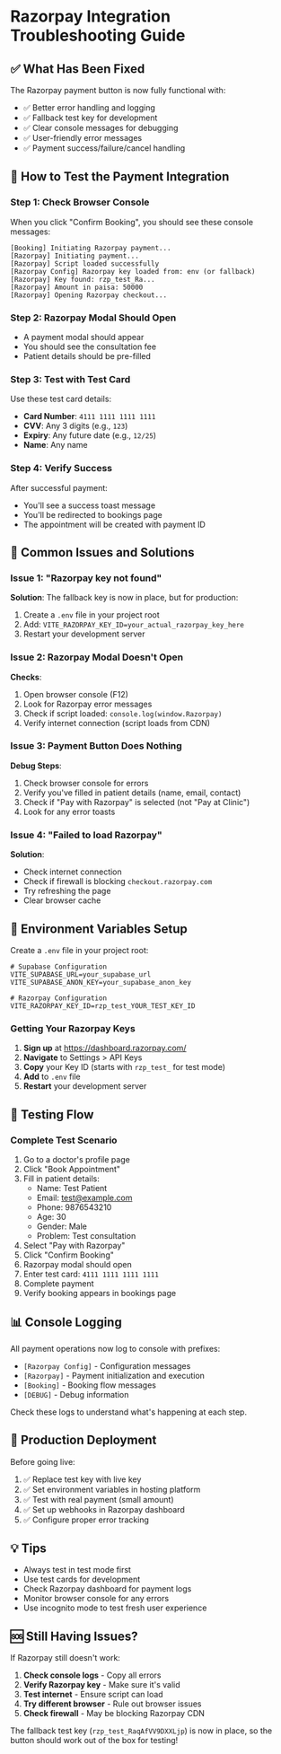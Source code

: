 # Razorpay Integration Troubleshooting Guide

## ✅ What Has Been Fixed

The Razorpay payment button is now fully functional with:
- ✅ Better error handling and logging
- ✅ Fallback test key for development
- ✅ Clear console messages for debugging
- ✅ User-friendly error messages
- ✅ Payment success/failure/cancel handling

## 🔧 How to Test the Payment Integration

### Step 1: Check Browser Console
When you click "Confirm Booking", you should see these console messages:
```
[Booking] Initiating Razorpay payment...
[Razorpay] Initiating payment...
[Razorpay] Script loaded successfully
[Razorpay Config] Razorpay key loaded from: env (or fallback)
[Razorpay] Key found: rzp_test_Ra...
[Razorpay] Amount in paisa: 50000
[Razorpay] Opening Razorpay checkout...
```

### Step 2: Razorpay Modal Should Open
- A payment modal should appear
- You should see the consultation fee
- Patient details should be pre-filled

### Step 3: Test with Test Card
Use these test card details:
- **Card Number**: `4111 1111 1111 1111`
- **CVV**: Any 3 digits (e.g., `123`)
- **Expiry**: Any future date (e.g., `12/25`)
- **Name**: Any name

### Step 4: Verify Success
After successful payment:
- You'll see a success toast message
- You'll be redirected to bookings page
- The appointment will be created with payment ID

## 🐛 Common Issues and Solutions

### Issue 1: "Razorpay key not found"
**Solution**: The fallback key is now in place, but for production:
1. Create a `.env` file in your project root
2. Add: `VITE_RAZORPAY_KEY_ID=your_actual_razorpay_key_here`
3. Restart your development server

### Issue 2: Razorpay Modal Doesn't Open
**Checks**:
1. Open browser console (F12)
2. Look for Razorpay error messages
3. Check if script loaded: `console.log(window.Razorpay)`
4. Verify internet connection (script loads from CDN)

### Issue 3: Payment Button Does Nothing
**Debug Steps**:
1. Check browser console for errors
2. Verify you've filled in patient details (name, email, contact)
3. Check if "Pay with Razorpay" is selected (not "Pay at Clinic")
4. Look for any error toasts

### Issue 4: "Failed to load Razorpay"
**Solution**:
- Check internet connection
- Check if firewall is blocking `checkout.razorpay.com`
- Try refreshing the page
- Clear browser cache

## 📝 Environment Variables Setup

Create a `.env` file in your project root:

```env
# Supabase Configuration
VITE_SUPABASE_URL=your_supabase_url
VITE_SUPABASE_ANON_KEY=your_supabase_anon_key

# Razorpay Configuration
VITE_RAZORPAY_KEY_ID=rzp_test_YOUR_TEST_KEY_ID
```

### Getting Your Razorpay Keys

1. **Sign up** at https://dashboard.razorpay.com/
2. **Navigate** to Settings > API Keys
3. **Copy** your Key ID (starts with `rzp_test_` for test mode)
4. **Add** to `.env` file
5. **Restart** your development server

## 🧪 Testing Flow

### Complete Test Scenario
1. Go to a doctor's profile page
2. Click "Book Appointment"
3. Fill in patient details:
   - Name: Test Patient
   - Email: test@example.com
   - Phone: 9876543210
   - Age: 30
   - Gender: Male
   - Problem: Test consultation
4. Select "Pay with Razorpay"
5. Click "Confirm Booking"
6. Razorpay modal should open
7. Enter test card: `4111 1111 1111 1111`
8. Complete payment
9. Verify booking appears in bookings page

## 📊 Console Logging

All payment operations now log to console with prefixes:
- `[Razorpay Config]` - Configuration messages
- `[Razorpay]` - Payment initialization and execution
- `[Booking]` - Booking flow messages
- `[DEBUG]` - Debug information

Check these logs to understand what's happening at each step.

## 🚀 Production Deployment

Before going live:
1. ✅ Replace test key with live key
2. ✅ Set environment variables in hosting platform
3. ✅ Test with real payment (small amount)
4. ✅ Set up webhooks in Razorpay dashboard
5. ✅ Configure proper error tracking

## 💡 Tips

- Always test in test mode first
- Use test cards for development
- Check Razorpay dashboard for payment logs
- Monitor browser console for any errors
- Use incognito mode to test fresh user experience

## 🆘 Still Having Issues?

If Razorpay still doesn't work:
1. **Check console logs** - Copy all errors
2. **Verify Razorpay key** - Make sure it's valid
3. **Test internet** - Ensure script can load
4. **Try different browser** - Rule out browser issues
5. **Check firewall** - May be blocking Razorpay CDN

The fallback test key (`rzp_test_RaqAfVV9DXXLjp`) is now in place, so the button should work out of the box for testing!
